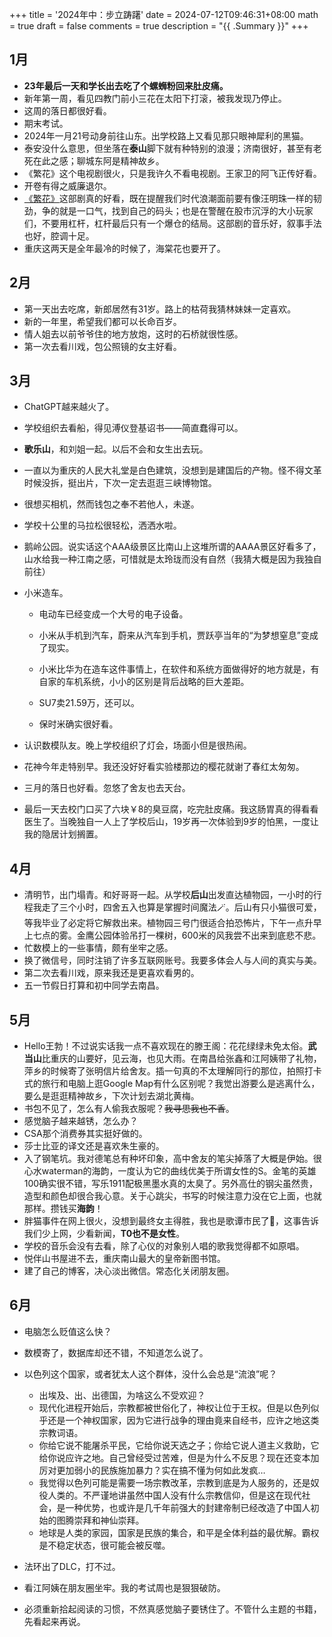 +++
title = '2024年中：步立踌躇'
date = 2024-07-12T09:46:31+08:00
math = true 
draft = false
comments = true
description = "{{ .Summary }}"
+++

## 1月

- **23年最后一天和学长出去吃了个螺蛳粉回来肚皮痛。**
- 新年第一周，看见四教门前小三花在太阳下打滚，被我发现乃停止。
- 这周的落日都很好看。
- 期末考试。
- 2024年一月21号动身前往山东。出学校路上又看见那只眼神犀利的黑猫。
- 泰安没什么意思，但坐落在**泰山**脚下就有种特别的浪漫；济南很好，甚至有老死在此之感；聊城东阿是精神故乡。
- 《繁花》这个电视剧很火，只是我许久不看电视剧。王家卫的阿飞正传好看。
- 开卷有得之威廉退尔。
- [《繁花》](https://movie.douban.com/subject/34874646/)这部剧真的好看，既在提醒我们时代浪潮面前要有像汪明珠一样的韧劲，争的就是一口气，找到自己的码头；也是在警醒在股市沉浮的大小玩家们，不要用杠杆，杠杆最后只有一个爆仓的结局。这部剧的音乐好，叙事手法也好，腔调十足。
- 重庆这两天是全年最冷的时候了，海棠花也要开了。

## 2月

- 第一天出去吃席，新郎居然有31岁。路上的枯荷我猜林妹妹一定喜欢。
- 新的一年里，希望我们都可以长命百岁。
- 情人姐去以前爷爷住的地方放炮，这时的石桥就很性感。
- 第一次去看川戏，包公照镜的女主好看。

## 3月

- ChatGPT越来越火了。

- 学校组织去看船，得见溥仪登基诏书——简直蠢得可以。

- **歌乐山**，和刘姐一起。以后不会和女生出去玩。

- 一直以为重庆的人民大礼堂是白色建筑，没想到是建国后的产物。怪不得文革时候没拆，挺出片，下次一定去逛逛三峡博物馆。

- 很想买相机，然而钱包之奉不若他人，未遂。

- 学校十公里的马拉松很轻松，洒洒水啦。

- 鹅岭公园。说实话这个AAA级景区比南山上这堆所谓的AAAA景区好看多了，山水给我一种江南之感，可惜就是太玲珑而没有自然（我猜大概是因为我独自前往）

- 小米造车。

  - 电动车已经变成一个大号的电子设备。

  - 小米从手机到汽车，蔚来从汽车到手机，贾跃亭当年的“为梦想窒息”变成了现实。

  - 小米比华为在造车这件事情上，在软件和系统方面做得好的地方就是，有自家的车机系统，小小的区别是背后战略的巨大差距。

  - SU7卖21.59万，还可以。

  - 保时米确实很好看。

- 认识数模队友。晚上学校组织了灯会，场面小但是很热闹。

- 花神今年走特别早。我还没好好看实验楼那边的樱花就谢了春红太匆匆。

- 三月的落日也好看。忽悠了舍友也去天台。

- 最后一天去校门口买了六块￥8的臭豆腐，吃完肚皮痛。我这肠胃真的得看看医生了。当晚独自一人上了学校后山，19岁再一次体验到9岁的怕黑，一度让我的隐居计划搁置。

## 4月

- 清明节，出门塌青。和好哥哥一起。从学校**后山**出发直达植物园，一小时的行程我走了三个小时，四舍五入也算是掌握时间魔法🪄。后山有只小猫很可爱，等我毕业了必定将它解救出来。植物园三号门很适合拍恐怖片，下午一点升早上七点的雾。金鹰公园体验吊打一棵树，600米的风我尝不出来到底悲不悲。
- 忙数模上的一些事情，颇有坐牢之感。
- 换了微信号，同时注销了许多互联网账号。我要多体会人与人间的真实与美。
- 第二次去看川戏，原来我还是更喜欢看男的。
- 五一节假日打算和初中同学去南昌。

## 5月

- Hello王勃！不过说实话我一点不喜欢现在的滕王阁：花花绿绿未免太俗。**武当山**比重庆的山要好，见云海，也见大雨。在南昌给张鑫和江阿姨带了礼物，萍乡的时候寄了张明信片给舍友。插一句真的不太理解同行的那位，拍照打卡式的旅行和电脑上逛Google Map有什么区别呢？我觉出游要么是逃离什么，要么是逛逛精神故乡，下次计划去湖北黄梅。
- 书包不见了，怎么有人偷我衣服呢？~~我寻思我也不香~~。
- 感觉脑子越来越锈，怎么办？
- CSA那个消费券其实挺好做的。
- 莎士比亚的译文还是喜欢朱生豪的。
- 入了钢笔坑。我对德笔总有种坏印象，高中舍友的笔尖掉落了大概是伊始。很心水waterman的海韵，一度认为它的曲线优美于所谓女性的S。金笔的英雄100确实很不错，写乐1911配极黑墨水真的太臭了。另外高仕的钢尖虽然贵，造型和颜色却很合我心意。关于心跳尖，书写的时候注意力没在它上面，也就那样。攒钱买**海韵**！
- 胖猫事件在网上很火，没想到最终女主得胜，我也是歌谭市民了🤡，这事告诉我们少上网，少看新闻，**T0也不是女性**。
- 学校的音乐会没有去看，除了心仪的对象别人唱的歌我觉得都不如原唱。
- 悦伴山书屋进不去，重庆南山最大的皇帝新图书馆。
- 建了自己的博客，决心淡出微信。常态化关闭朋友圈。

## 6月

- 电脑怎么贬值这么快？

- 数模寄了，数据库却还不错，不知道怎么说了。

- 以色列这个国家，或者犹太人这个群体，没什么会总是“流浪”呢？
  - 出埃及、出、出德国，为啥这么不受欢迎？
  - 现代化进程开始后，宗教都被世俗化了，神权让位于王权。但是以色列似乎还是一个神权国家，因为它进行战争的理由竟来自经书，应许之地这类宗教词语。
  - 你给它说不能屠杀平民，它给你说天选之子；你给它说人道主义救助，它给你说应许之地。自己曾经受过苦难，但是为什么不反思？现在还变本加厉对更加弱小的民族施加暴力？实在搞不懂为何如此发疯…
  - 我觉得以色列可能是需要一场宗教改革，宗教到底是为人服务的，还是奴役人类的。不严谨地讲虽然中国人没有什么宗教信仰，但是这在现代社会，是一种优势，也或许是几千年前强大的封建帝制已经改造了中国人初始的图腾崇拜和神仙崇拜。
  - 地球是人类的家园，国家是民族的集合，和平是全体利益的最优解。霸权是不稳定状态，很可能会被反噬。
  
- 法环出了DLC，打不过。

- 看江阿姨在朋友圈坐牢。我的考试周也是狠狠破防。

- 必须重新拾起阅读的习惯，不然真感觉脑子要锈住了。不管什么主题的书籍，先看起来再说。

  
